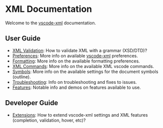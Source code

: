 # XML Documentation

Welcome to the [vscode-xml](https://github.com/redhat-developer/vscode-xml) documentation.

## User Guide

  * [XML Validation](Validation.md#xml-validation): How to validate XML with a grammar (XSD/DTD)?
  * [Preferences](Preferences.md#preferences): More info on available [vscode-xml](https://github.com/redhat-developer/vscode-xml) preferences.
  * [Formatting](Formatting.md#formatting): More info on the available formatting preferences.
  * [XML Commands](Commands.md#commands): More info on the available XML vscode commands.
  * [Symbols](Symbols.md#symbols): More info on the available settings for the document symbols (outline).
  * [Troubleshooting](Troubleshooting.md#troubleshooting): Info on troubleshooting and fixes to issues.
  * [Features](Features.md#features): Notable info and demos on features available to use.

## Developer Guide

  * [Extensions](Extensions.md#extensions): How to extend vscode-xml settings and XML features (completion, validation, hover, etc)?